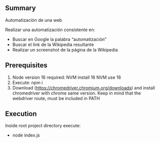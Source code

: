 ## Summary

Automatización de una web

Realizar una automatización consistente en:
- Buscar en Google la palabra “automatización”
- Buscar el link de la Wikipedia resultante
- Realizar un screenshot de la página de la Wikipedia


## Prerequisites

1. Node version 16 required:    NVM install 16
                                NVM use 16
2. Execute: npm i
3. Download (https://chromedriver.chromium.org/downloads) and install chromedriver with chrome same version.
    Keep in mind that the webdriver route, must be included in PATH


## Execution

Inside root project directory execute:
- node index.js

